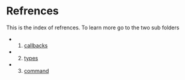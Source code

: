 # Refrences

This is the index of refrences. To learn more go to the two sub folders

- 1. [callbacks](./callbacks/)
- 2. [types](./types/)
- 3. [command](./commands.md)
